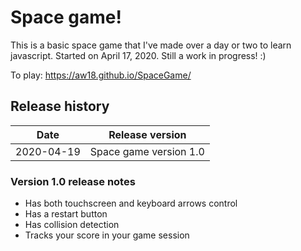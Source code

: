 # Space game!

This is a basic space game that I've made over a day or two to learn javascript. Started on April 17, 2020. Still a work in progress! :)

To play: https://aw18.github.io/SpaceGame/

## Release history
| Date | Release version |
|------|-----------------|
| 2020-04-19 | Space game version 1.0 |

### Version 1.0 release notes
- Has both touchscreen and keyboard arrows control
- Has a restart button
- Has collision detection
- Tracks your score in your game session
